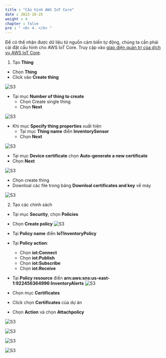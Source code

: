 ```yaml
---
title : "Cấu hình AWS IoT Core"
date : 2023-10-25 
weight : 4 
chapter : false
pre : " <b> 4. </b> "
---
```



Để có thể nhận được dữ liệu từ nguồn cảm biến tự động, chúng ta cần phải cài đặt cấu hình cho AWS IoT Core.
Truy cập vào [giao diện quản trị của dịch vụ AWS IoT Core](https://console.aws.amazon.com/iot/home).

1. Tạo **Thing**
  + Chọn **Thing**
  + Click vào **Create thing**


![S3](/images/4.s3/createIoT.jpg)

  + Tại mục **Number of thing to create**
    + Chọn Create single thing
    + Chọn **Next**

![S3](/images/4.s3/createIoT1.jpg)

  + Khi mục **Specify thing properties** xuất hiện
    + Tại mục **Thing name**  điền **InventorySensor**
    + Chọn **Next**

![S3](/images/4.s3/createIoT2.jpg)

  + Tại mục **Device certificate** chọn **Auto-generate a new certificate**
  + Chọn **Next**

![S3](/images/4.s3/createIoT3.jpg)

  + Chọn create thing
  + Downloal các file trong bảng **Downloal certificates and key** về máy

![S3](/images/4.s3/createIoT4.jpg)

2. Tạo các chính sách
  + Tại mục **Security**, chọn **Policies**
  + Chọn **Create policy**
![S3](/images/4.s3/createIoT5.jpg)

  + Tại **Policy name** điền **IoTInventoryPolicy**
  + Tại **Policy action**:
    + Chọn **iot:Connect**
    + Chọn **iot:Publish**
    + Chọn **iot:Subscribe**
    + Chọn **iot:Receive**
  + Tại **Policy resource** điền **arn:aws:sns:us-east-1:922456364996:InventoryAlerts**
![S3](/images/4.s3/createIoT7.jpg)

  + Chọn mục **Certificates**
  + Click chọn **Certificates** của dự án
  + Chọn **Action** và chọn **Attachpolicy**

![S3](/images/4.s3/createIoT6.jpg)

![S3](/images/4.s3/createIoT8.jpg)

![S3](/images/4.s3/createIoT9.jpg)

![S3](/images/4.s3/createIoT10.jpg)